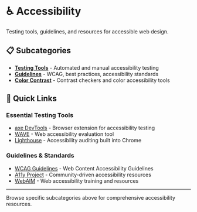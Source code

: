 # ♿ Accessibility

Testing tools, guidelines, and resources for accessible web design.

## 📋 Subcategories

- **[Testing Tools](testing-tools.md)** - Automated and manual accessibility testing
- **[Guidelines](guidelines.md)** - WCAG, best practices, accessibility standards
- **[Color Contrast](color-contrast.md)** - Contrast checkers and color accessibility tools

## 🎯 Quick Links

### Essential Testing Tools
- [axe DevTools](https://deque.com/axe/devtools) - Browser extension for accessibility testing
- [WAVE](https://wave.webaim.org) - Web accessibility evaluation tool
- [Lighthouse](https://developers.google.com/web/tools/lighthouse) - Accessibility auditing built into Chrome

### Guidelines & Standards
- [WCAG Guidelines](https://wcag.com) - Web Content Accessibility Guidelines
- [A11y Project](https://a11yproject.com) - Community-driven accessibility resources
- [WebAIM](https://webaim.org) - Web accessibility training and resources

---

Browse specific subcategories above for comprehensive accessibility resources. 